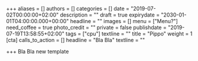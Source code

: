 +++
aliases = []
authors = []
categories = []
date = "2019-07-02T00:00:00+02:00"
description = ""
draft = true
expirydate = "2030-01-01T04:00:00.000+00:00"
headline = ""
images = []
menu = ["Menu?"]
need_coffee = true
photo_credit = ""
private = false
publishdate = "2019-07-19T13:58:55+02:00"
tags = ["cpu"]
textline = ""
title = "Pippo"
weight = 1
[cta]
calls_to_action = []
headline = "Bla Bla"
textline = ""

+++
Bla Bla new template